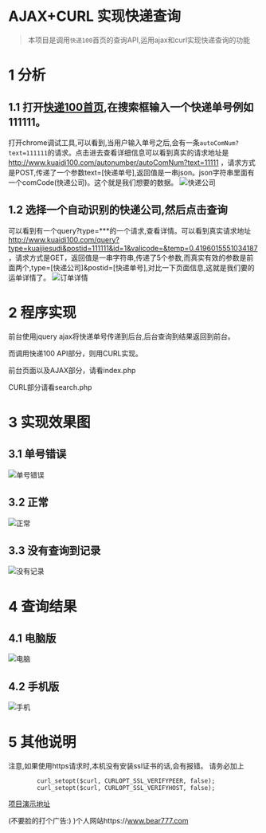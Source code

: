 # AJAX+CURL 实现快递查询
> 本项目是调用`快递100`首页的查询API,运用ajax和curl实现快递查询的功能

# 1 分析
## 1.1 打开[快递100首页](http://www.kuaidi100.com),在搜索框输入一个快递单号例如111111。
打开chrome调试工具,可以看到,当用户输入单号之后,会有一条`autoComNum?text=111111`的请求。点击进去查看详细信息可以看到真实的请求地址是 http://www.kuaidi100.com/autonumber/autoComNum?text=11111 ，请求方式是POST,传递了一个参数text=[快递单号],返回值是一串json。json字符串里面有一个comCode(快递公司)。这个就是我们想要的数据。
![快递公司](http://wx1.sinaimg.cn/large/658dc60bgy1fhtpv7426fg211a0i9tfg.gif)
## 1.2 选择一个自动识别的快递公司,然后点击查询
可以看到有一个query?type=***的一个请求,查看详情。可以看到真实请求地址 http://www.kuaidi100.com/query?type=kuaijiesudi&postid=111111&id=1&valicode=&temp=0.4196015551034187 ，请求方式是GET，返回值是一串字符串,传递了5个参数,而真实有效的参数是前面两个,type=[快递公司]&postid=[快递单号],对比一下页面信息,这就是我们要的运单详情了。
![订单详情](http://wx1.sinaimg.cn/large/658dc60bgy1fhtpva2d6eg211a0i9b29.gif)

# 2 程序实现
前台使用jquery ajax将快递单号传递到后台,后台查询到结果返回到前台。

而调用快递100 API部分，则用CURL实现。

前台页面以及AJAX部分，请看index.php

CURL部分请看search.php

# 3 实现效果图
## 3.1 单号错误
![单号错误](http://wx3.sinaimg.cn/large/658dc60bgy1fhtow4z5sdg211a0i9tzs.gif)
## 3.2 正常
![正常](http://wx4.sinaimg.cn/large/658dc60bgy1fhtow7cpfmg211a0i9nog.gif)
## 3.3 没有查询到记录
![没有记录](http://wx2.sinaimg.cn/large/658dc60bgy1fhtowbjsf6g211a0i9kjl.gif)

# 4 查询结果
## 4.1 电脑版
![电脑](http://wx4.sinaimg.cn/mw690/658dc60bgy1fhtqz3adrjj210y0wokjn.jpg)
## 4.2 手机版
![手机](http://wx4.sinaimg.cn/mw690/658dc60bgy1fhtqw5ztfgj20ai18x7wh.jpg)

# 5 其他说明
注意,如果使用https请求时,本机没有安装ssl证书的话,会有报错。
请务必加上
```
        curl_setopt($curl, CURLOPT_SSL_VERIFYPEER, false);
        curl_setopt($curl, CURLOPT_SSL_VERIFYHOST, false);
```

[项目演示地址](https://www.bear777.com/search)

(不要脸的打个广告:) )个人网站https://www.bear777.com
